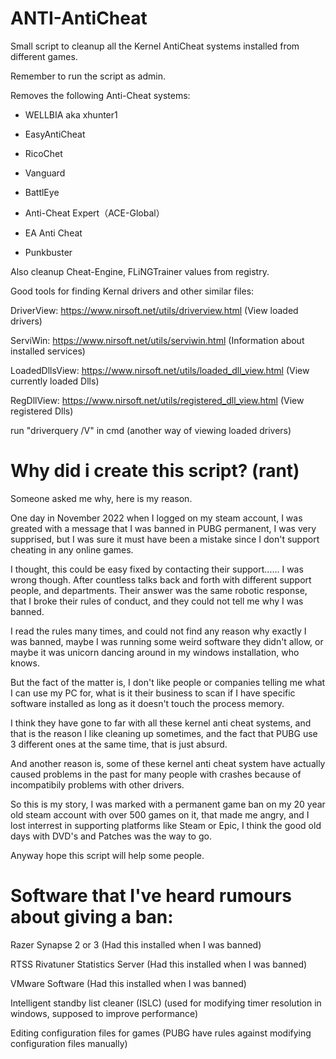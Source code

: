 # ANTI-AntiCheat

Small script to cleanup all the Kernel AntiCheat systems installed from different games.

Remember to run the script as admin.

Removes the following Anti-Cheat systems:

* WELLBIA aka xhunter1

* EasyAntiCheat

* RicoChet

* Vanguard

* BattlEye

* Anti-Cheat Expert（ACE-Global）

* EA Anti Cheat

* Punkbuster

Also cleanup Cheat-Engine, FLiNGTrainer values from registry.



Good tools for finding Kernal drivers and other similar files:


DriverView: https://www.nirsoft.net/utils/driverview.html (View loaded drivers)

ServiWin: https://www.nirsoft.net/utils/serviwin.html (Information about installed services)

LoadedDllsView: https://www.nirsoft.net/utils/loaded_dll_view.html (View currently loaded Dlls)

RegDllView: https://www.nirsoft.net/utils/registered_dll_view.html (View registered Dlls)

run "driverquery /V" in cmd (another way of viewing loaded drivers)

# Why did i create this script? (rant)

Someone asked me why, here is my reason.

One day in November 2022 when I logged on my steam account, I was greated with a message that I was banned in PUBG permanent, I was very supprised, but I was sure it must have been a mistake since I don't support cheating in any online games.

I thought, this could be easy fixed by contacting their support...... I was wrong though. After countless talks back and forth with different support people, and departments. Their answer was the same robotic response, that I broke their rules of conduct, and they 
could not tell me why I was banned. 

I read the rules many times, and could not find any reason why exactly I was banned, maybe I was running some weird software they didn't allow, or maybe it was unicorn dancing around in my windows installation, who knows.

But the fact of the matter is, I don't like people or companies telling me what I can use my PC for, what is it their business to scan if I have specific software installed as long as it doesn't touch the process memory.

I think they have gone to far with all these kernel anti cheat systems, and that is the reason I like cleaning up sometimes, and the fact that PUBG use 3 different ones at the same time, that is just absurd.

And another reason is, some of these kernel anti cheat system have actually caused problems in the past for many people with crashes because of incompatibily problems with other drivers.

So this is my story, I was marked with a permanent game ban on my 20 year old steam account with over 500 games on it, that made me angry, and I lost interrest in supporting platforms like Steam or Epic, I think the good old days with DVD's and Patches was the way to go.

Anyway hope this script will help some people.

# Software that I've heard rumours about giving a ban:

Razer Synapse 2 or 3 (Had this installed when I was banned)

RTSS Rivatuner Statistics Server (Had this installed when I was banned)

VMware Software (Had this installed when I was banned)

Intelligent standby list cleaner (ISLC) (used for modifying timer resolution in windows, supposed to improve performance)

Editing configuration files for games (PUBG have rules against modifying configuration files manually)

